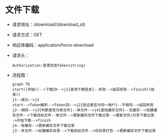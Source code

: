 # 文件下载

- 请求地址：/download/{download_id}

- 请求方式：GET

- 响应体编码：application/force-download

- 请求头：

  ```
  Authorization:登录状态Token(string)
  ```

- 流程图：

  ```mermaid
  graph TD
  start((开始))-->下载ID-->j1{查询下载信息}--失败-->返回失败-->finish((结束))
  j1--成功-->j2
  start-->Token解析-->TokenID-->j2{验证是否为同一用户}--不相同-->返回失败
  j2--相同-->j3{判断是否为单文件}--单文件-->j4{查找缓存文件}--无缓存-->创建缓存文件-->下载目标文件--单文件-->更新缓存文件下载记录-->更新文件/分享下载记录-->开始下载-->finish
  j4--有缓存-->更新缓存文件下载记录
  j3--多文件-->创建缓存目录-->下载目标文件-->将目录打包-->更新缓存文件下载记录
  ```